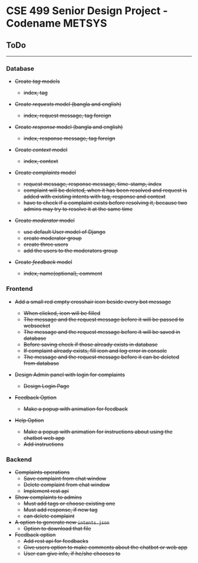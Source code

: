 # CSE 499 Senior Design Project - Codename METSYS

## ToDo
---
### Database
+ ~~Create *tag* models~~
    - ~~index, tag~~
+ ~~Create *requests* model (bangla and english)~~
    - ~~index, request message, tag foreign~~
+ ~~Create *response* model (bangla and english)~~
    - ~~index, response message, tag foreign~~
+ ~~Create *context* model~~
    - ~~index, context~~
+ ~~Create *complaints* model~~
    - ~~request message, response message, time-stamp, index~~
    - ~~complaint will be deleted, when it has been resolved and request is
    added with existing intents with tag, response and context~~
    - ~~have to check if a complaint exists before resolving it, because two
    admins may try to resolve it at the same time~~
+ ~~Create *moderator* model~~
    - ~~use default User model of Django~~
    - ~~create moderator group~~
    - ~~create three users~~
    - ~~add the users to the moderators group~~

+ ~~Create *feedback* model~~
    - ~~index, name(optional), comment~~

### Frontend
+ ~~Add a small red empty crosshair icon beside every bot message~~
    - ~~When clicked, icon will be filled~~
    - ~~The message and the request message before it will be passed to websocket~~
    - ~~The message and the request message before it will be saved in database~~
    - ~~Before saving check if those already exists in database~~
    - ~~If complaint already exists, fill icon and log error in console~~
    - ~~The message and the request message before it can be deleted from database~~

+ ~~Design Admin panel with login for complaints~~
    - ~~Design Login Page~~

+ ~~Feedback Option~~
    - ~~Make a popup with animation for feedback~~

+ ~~Help Option~~
    - ~~Make a popup with animation for instructions about using the chatbot web
    app~~
    - ~~Add instructions~~

### Backend
+ ~~Complaints operations~~
    - ~~Save complaint from chat window~~
    - ~~Delete complaint from chat window~~
    - ~~Implement rest api~~
+ ~~Show complaints to admins~~
    - ~~Must add tags or choose existing one~~
    - ~~Must add response, if new tag~~
    - ~~can delete complaint~~
+ ~~A option to generate new `intents.json`~~
    - ~~Option to download that file~~
+ ~~Feedback option~~
    - ~~Add rest api for feedbacks~~
    - ~~Give users option to make comments about the chatbot or web app~~
    - ~~User can give info, if he/she chooses to~~
